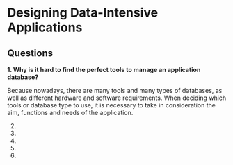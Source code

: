 # Designing Data-Intensive Applications

## Questions

**1. Why is it hard to find the perfect tools to manage an application database?**

Because nowadays, there are many tools and many types of databases, as well as different hardware and software requirements. When deciding which tools or database type to use, it is necessary to take in consideration the aim, functions and needs of the application.

2. 


3.


4.


5.


6.

